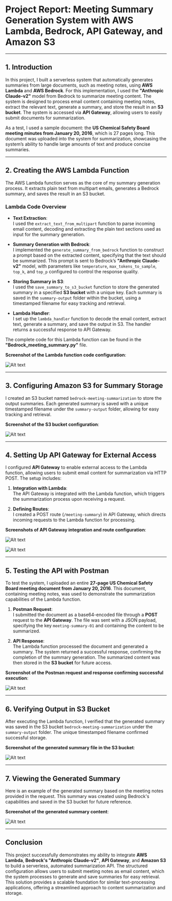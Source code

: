 # Project Report: Meeting Summary Generation System with AWS Lambda, Bedrock, API Gateway, and Amazon S3

---

## 1. **Introduction**

In this project, I built a serverless system that automatically generates summaries from large documents, such as meeting notes, using **AWS Lambda** and **AWS Bedrock**. For this implementation, I used the **"Anthropic Claude-v2"** model from Bedrock to summarize meeting content. The system is designed to process email content containing meeting notes, extract the relevant text, generate a summary, and store the result in an **S3 bucket**. The system is accessed via **API Gateway**, allowing users to easily submit documents for summarization.

As a test, I used a sample document: the **US Chemical Safety Board meeting minutes from January 20, 2016**, which is 27 pages long. This document was uploaded into the system for summarization, showcasing the system’s ability to handle large amounts of text and produce concise summaries.

---

## 2. **Creating the AWS Lambda Function**

The AWS Lambda function serves as the core of my summary generation process. It extracts plain text from multipart emails, generates a Bedrock summary, and saves the result in an S3 bucket.

### Lambda Code Overview

- **Text Extraction**:  
  I used the `extract_text_from_multipart` function to parse incoming email content, decoding and extracting the plain text sections used as input for the summary generation.
  
- **Summary Generation with Bedrock**:  
  I implemented the `generate_summary_from_bedrock` function to construct a prompt based on the extracted content, specifying that the text should be summarized. This prompt is sent to Bedrock’s **"Anthropic Claude-v2"** model, with parameters like `temperature`, `max_tokens_to_sample`, `top_k`, and `top_p` configured to control the response quality.
  
- **Storing Summary in S3**:  
  I used the `save_summary_to_s3_bucket` function to store the generated summary in a specified **S3 bucket** with a unique key. Each summary is saved in the `summary-output` folder within the bucket, using a timestamped filename for easy tracking and retrieval.

- **Lambda Handler**:  
  I set up the `lambda_handler` function to decode the email content, extract text, generate a summary, and save the output in S3. The handler returns a successful response to API Gateway.

The complete code for this Lambda function can be found in the **"Bedrock_meeting_summary.py"** file.

**Screenshot of the Lambda function code configuration**:  

![Alt text](<https://github.com/RhythmAhir/Bedrock_meeting_Summarization/blob/main/Screenshot/1.%20Lambda%20Function.png>)

---

## 3. **Configuring Amazon S3 for Summary Storage**

I created an S3 bucket named `bedrock-meeting-summarization` to store the output summaries. Each generated summary is saved with a unique timestamped filename under the `summary-output` folder, allowing for easy tracking and retrieval.

**Screenshot of the S3 bucket configuration**:  

![Alt text](<https://github.com/RhythmAhir/Bedrock_meeting_Summarization/blob/main/Screenshot/2.%20Meeting_summary%20S3%20Bucket%20Created.png>)

---

## 4. **Setting Up API Gateway for External Access**

I configured **API Gateway** to enable external access to the Lambda function, allowing users to submit email content for summarization via HTTP POST. The setup includes:

1. **Integration with Lambda**:  
   The API Gateway is integrated with the Lambda function, which triggers the summarization process upon receiving a request.

2. **Defining Routes**:  
   I created a POST route (`/meeting-summary`) in API Gateway, which directs incoming requests to the Lambda function for processing.

**Screenshots of API Gateway integration and route configuration**:  

![Alt text](<https://github.com/RhythmAhir/Bedrock_meeting_Summarization/blob/main/Screenshot/3.%20Meeting_Summary%20API%20Gateway%20Integration%20with%20Lambda%20Function.png>)

![Alt text](<https://github.com/RhythmAhir/Bedrock_meeting_Summarization/blob/main/Screenshot/4.%20API%20Gateway%20Route.png>)

---

## 5. **Testing the API with Postman**

To test the system, I uploaded an entire **27-page US Chemical Safety Board meeting document from January 20, 2016**. This document, containing meeting notes, was used to demonstrate the summarization capabilities of the Lambda function.

1. **Postman Request**:  
   I submitted the document as a base64-encoded file through a **POST** request to the **API Gateway**. The file was sent with a JSON payload, specifying the key `meeting-summary-01` and containing the content to be summarized.
   
2. **API Response**:  
   The Lambda function processed the document and generated a summary. The system returned a successful response, confirming the completion of the summary generation. The summarized content was then stored in the **S3 bucket** for future access.

**Screenshot of the Postman request and response confirming successful execution**:  

![Alt text](<https://github.com/RhythmAhir/Bedrock_meeting_Summarization/blob/main/Screenshot/5.%20POSTMAN%20POST.png>)

---

## 6. **Verifying Output in S3 Bucket**

After executing the Lambda function, I verified that the generated summary was saved in the S3 bucket `bedrock-meeting-summarization` under the `summary-output` folder. The unique timestamped filename confirmed successful storage.

**Screenshot of the generated summary file in the S3 bucket**:  

![Alt text](<https://github.com/RhythmAhir/Bedrock_meeting_Summarization/blob/main/Screenshot/6.%20File%20Generated%20In%20S3.png>)

---

## 7. **Viewing the Generated Summary**

Here is an example of the generated summary based on the meeting notes provided in the request. This summary was created using Bedrock's capabilities and saved in the S3 bucket for future reference.

**Screenshot of the generated summary content**:  

![Alt text](<https://github.com/RhythmAhir/Bedrock_meeting_Summarization/blob/main/Screenshot/7.%20Output%20Summary.png>)

---

## Conclusion

This project successfully demonstrates my ability to integrate **AWS Lambda**, **Bedrock's "Anthropic Claude-v2"**, **API Gateway**, and **Amazon S3** to build a serverless, automated summarization API. The structured configuration allows users to submit meeting notes as email content, which the system processes to generate and save summaries for easy retrieval. This solution provides a scalable foundation for similar text-processing applications, offering a streamlined approach to content summarization and storage.
